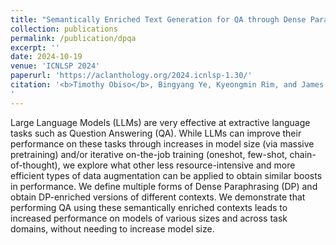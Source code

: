 ```yaml
---
title: "Semantically Enriched Text Generation for QA through Dense Paraphrasing"
collection: publications
permalink: /publication/dpqa
excerpt: ''
date: 2024-10-19
venue: 'ICNLSP 2024'
paperurl: 'https://aclanthology.org/2024.icnlsp-1.30/'
citation: '<b>Timothy Obiso</b>, Bingyang Ye, Kyeongmin Rim, and James Pustejovsky. 2024. Semantically Enriched Text Generation for QA through Dense Paraphrasing. In <i>Proceedings of the 7th International Conference on Natural Language and Speech Processing (ICNLSP 2024)</i>, pages 279–286, Trento. Association for Computational Linguistics.
'
---
```


Large Language Models (LLMs) are very effective at extractive language tasks such as Question Answering (QA). While LLMs can improve their performance on these tasks through increases in model size (via massive pretraining) and/or iterative on-the-job training (oneshot, few-shot, chain-of-thought), we explore what other less resource-intensive and more efficient types of data augmentation can be applied to obtain similar boosts in performance. We define multiple forms of Dense Paraphrasing (DP) and obtain DP-enriched versions of different contexts. We demonstrate that performing QA using these semantically enriched contexts leads to increased performance on models of various sizes and across task domains, without needing to increase model size. 